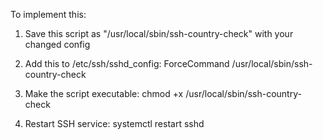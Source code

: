 To implement this:

1. Save this script as "/usr/local/sbin/ssh-country-check" with your changed config

2. Add this to /etc/ssh/sshd_config:
ForceCommand /usr/local/sbin/ssh-country-check

3. Make the script executable:
chmod +x /usr/local/sbin/ssh-country-check

4. Restart SSH service:
systemctl restart sshd
